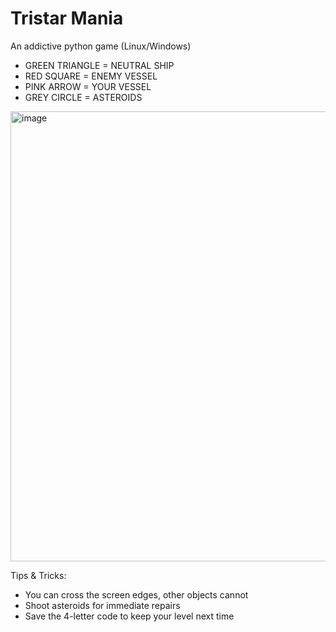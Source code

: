 # Tristar Mania
An addictive python game (Linux/Windows)

- GREEN TRIANGLE = NEUTRAL SHIP
- RED SQUARE = ENEMY VESSEL
- PINK ARROW = YOUR VESSEL
- GREY CIRCLE = ASTEROIDS

<img width="1280" height="720" alt="image" src="https://github.com/user-attachments/assets/16f0e312-c22f-4255-a71c-ecb314ac3fd1" />

Tips & Tricks:

- You can cross the screen edges, other objects cannot
- Shoot asteroids for immediate repairs
- Save the 4-letter code to keep your level next time
